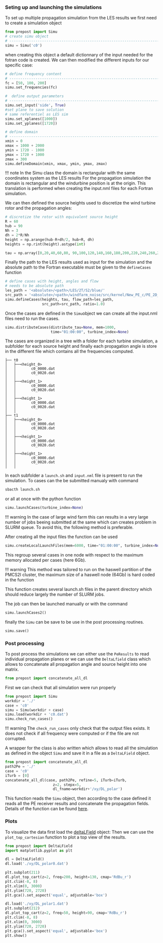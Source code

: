 
### Seting up and launching the simulations

To set up multiple propagation simulation from the LES results we first need to create a simulation object
```python
from prepost import Simu
# create simu object
# -----------------------------------------------------------------------------
simu = Simu('c0')
```
when creating this object a default dictionnary of the input needed for the fotran code is created. 
We can then modified the different inputs for our specific case: 

```python
# define frequency content
# -----------------------------------------------------------------------------
fc = [50, 100, 200]
simu.set_frequencies(fc)

#  define output parameters
# -----------------------------------------------------------------------------
simu.set_input('side', True)
#set plane to save solution
# same referentiel as LES sim
simu.set_xplanes([1000])
simu.set_yplanes([1720])

# define domain
# -----------------------------------------------------------------------------
xmin = 0
xmax = 1000 + 2000
ymin = 1720 - 1000
ymax = 1720 + 1000
zmax = 300
simu.defineDomain(xmin, xmax, ymin, ymax, zmax)
```

!!! note 
    In the Simu class the domain is rectangular with the same coordinates system as the LES results
    For the propagation simulation the domain is rectangular and the windurbine position is at the origin. This translation is performed when creating the input.nml files for each Fortran simulation.


We can then defined the source heights used to discretize the wind turbine rotor and the propagation angles:

```python
# discretize the rotor with equivalent source height
R = 60
hub = 90
Nh = 3
dh = 2*R/Nh
height = np.arange(hub-R+dh/2, hub+R, dh)
heights = np.rint(height).astype(int)

tau = np.array([0,20,40,60,80, 90,100,120,140,160,180,200,220,240,260,270])
```

Finally the path to the LES results used as input for the simulation and the absolute path to the Fortran executable must be given to the `defineCases` function
```python 
# define cases with height, angles and flow 
# needs to be absolute path
les_path = '<absolute>/<path>/LES/2T/S2/blue/'
src_path = '<absolute>/<path>/windfarm_noise/src/kernel/New_PE_c/PE_2D_WAPE'
simu.defineCases(heights, tau, flow_path=les_path,
                 src_path=src_path, ratio=1.0)
```

Once the cases are defined in the `Simu`object we can create all the input.nml files need to run the cases. 
```python
simu.distributeCases(distribute_tau=None, mem=1000,
                     time="01:00:00", turbine_index=None)
```

The cases are organized in a tree with a folder for each turbine simulation, a subfolder for each source height and finally each propagation angle is store in the different file which contains all the frequencies computed. 

```
├── t0
│   ├──<height_0>
│   │       c0_0000.dat
│   │       c0_0020.dat
│   │     
│   ├──<height_1>
│   │       c0_0000.dat
│   │       c0_0020.dat
│   │     
│   ├──<height_1>
│   │       c0_0000.dat
│   │       c0_0020.dat
│   │     
├── t1
│   ├──<height_0>
│   │       c0_0000.dat
│   │       c0_0020.dat
│   │     
│   ├──<height_1>
│   │       c0_0000.dat
│   │       c0_0020.dat
│   │     
│   ├──<height_1>
│   │       c0_0000.dat
│   │       c0_0020.dat
│   │     
```

In each subfolder a `launch.sh` and `input.nml` file is present to run the simulation.
To cases can the be submitted manualy with command
```bash
sbacth launch.sh
```
or all at once with the python function 

```python 
simu.launchCases(turbine_index=None)
```

!!! warning
    In the case of large wind farm this can results in a very large number of jobs beeing submitted at the same which can creates problem in SLURM queue. 
    To avoid this, the following method is preferable. 

After creating all the input files the function can be used 

```python 
simu.createLocalLaunchFiles(mem=6000, time="01:00:00", turbine_index=None)
```
This regroup several cases in one node with respect to the maximum memory allocated per cases (here 6Gb).

!!! warning
    This method was tailored to run on the haswell partition of the PMCS2I cluster, the maximum size of a haswell node (64Gb) is hard coded in the function

This function creates several launch<index>.sh files in the parent directory which should reduce largely the number of SLURM jobs. 

The job can then be launched manually or with the command 
```python
simu.launchCases2()
```

finally the `Simu` can be save to be use in the post processing routines. 

```python
simu.save()
```

### Post processing 

To post process the simulations we can either use the `PeResults` to read individual propagation planes or we can use the `DeltaLfield` class which allows to concatenate all propagation angle and source height into one matrix.

```python 
from prepost import concatenate_all_dl
```

First we can check that all simulation were run properly 
```python
from prepost import Simu
workdir = './'
case = 'c0'
simu = Simu(workdir + case)
simu.load(workdir + 'c0.dat')
simu.check_run_cases()
```
!!! warning
    The `check_run_cases` only check that the output files exists. It does not check if all frequency were computed or if the file are not corrupted. 


A wrapper for the class is also written which allows to read all the simulation as defined in the object `Simu` and save it in a file as a `DeltaLField` object. 

```python
from prepost import concatenate_all_dl
path2Pe = './'
case = 'c0'
iTurb = [0]
concatenate_all_dl(case, path2Pe, refine=5, iTurb=iTurb,
                      z=2, stepx=5,
                      dl_fname=workdir+'/xy/DL_polar')
```

This function reads the `Simu` object, then according to the case defined it reads all the PE receiver results and concatenate the propagation fields.
Details of the function can be found [here](../reference/spl_process.md#src.prepost.spl_process.concatenate_all_dl).


### Plots

To visualize the data first load the [deltaLField](../reference/deltaLfield.md) object:
Then we can use the `plot_top_cartesian` function to plot a top view of the results. 


```python
from prepost import DeltaLField
import matplotlib.pyplot as plt

dl = DeltaLField()
dl.load('./xy/DL_polar0.dat')

plt.subplot(211)
dl.plot_top_cart(z=2, freq=200, height=130, cmap='RdBu_r')
plt.clim(-8, 8)
plt.xlim(0, 3000)
plt.ylim(720, 2720)
plt.gca().set_aspect('equal', adjustable='box')

dl.load('./xy/DL_polar1.dat')
plt.subplot(212)
dl.plot_top_cart(z=2, freq=50, height=90, cmap='RdBu_r')
plt.clim(-8, 8)
plt.xlim(0, 3000)
plt.ylim(720, 2720)
plt.gca().set_aspect('equal', adjustable='box')
plt.show()
```

